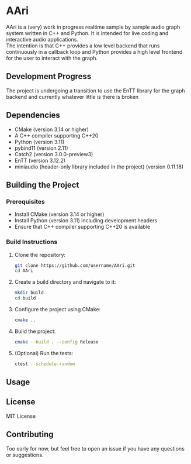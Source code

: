 # AAri

AAri is a (very) work in progress realtime sample by sample audio graph system written in C++ and Python.
It is intended for live coding and interactive audio applications.\
The intention is that C++ provides a low level backend that runs continuously in a callback loop
and Python provides a high level frontend for the user to interact with the graph.

## Development Progress

The project is undergoing a transition to use the EnTT library for the graph backend and currently whatever little is
there is broken

## Dependencies

- CMake (version 3.14 or higher)
- A C++ compiler supporting C++20
- Python (version 3.11)
- pybind11 (version 2.11)
- Catch2 (version 3.0.0-preview3)
- EnTT (version 3.12.2)
- miniaudio (header-only library included in the project) (version 0.11.18)

## Building the Project

### Prerequisites

- Install CMake (version 3.14 or higher)
- Install Python (version 3.11) including development headers
- Ensure that C++ compiler supporting C++20 is available

### Build Instructions

1. Clone the repository:
   ```sh
   git clone https://github.com/username/AAri.git
   cd AAri
   ```

2. Create a build directory and navigate to it:
   ```sh
   mkdir build
   cd build
   ```

3. Configure the project using CMake:
   ```sh
   cmake ..
   ```

4. Build the project:
   ```sh
   cmake --build . --config Release
   ```

5. (Optional) Run the tests:
   ```sh
   ctest --schedule-random
   ```

## Usage

## License

MIT License

## Contributing

Too early for now, but feel free to open an issue if you have any questions or suggestions.
